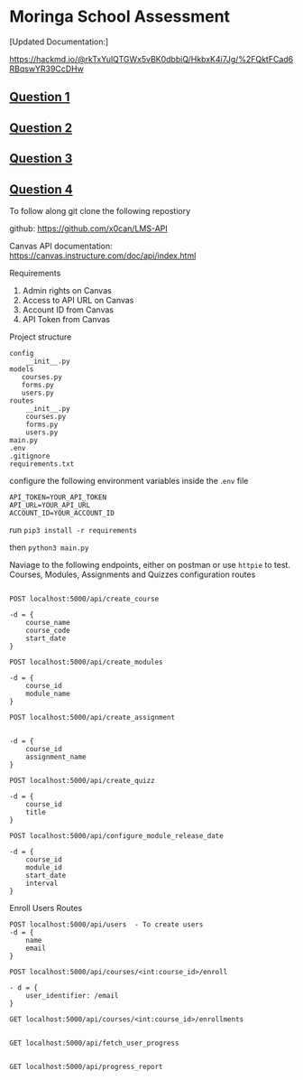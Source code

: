 Moringa School Assessment
==

[Updated Documentation:] 

https://hackmd.io/@rkTxYulQTGWx5vBK0dbbiQ/HkbxK4i7Jg/%2FQktFCad6RBqswYR39CcDHw

 [Question 1](/question1.md)
---

[Question 2](/question2.md)
---

[Question 3](/question3.md)
---

[Question 4](/question4.md)
---


To follow along git clone the following repostiory


github: https://github.com/x0can/LMS-API



Canvas API documentation: https://canvas.instructure.com/doc/api/index.html


Requirements

1. Admin rights on Canvas
2. Access to API URL on Canvas
3. Account ID from Canvas
4. API Token from Canvas

Project structure

```
config
    __init__.py
models
   courses.py
   forms.py
   users.py
routes
    __init__.py
    courses.py
    forms.py
    users.py
main.py
.env
.gitignore
requirements.txt
```


configure the following environment variables inside the .`env` file

```
API_TOKEN=YOUR_API_TOKEN
API_URL=YOUR_API_URL
ACCOUNT_ID=YOUR_ACCOUNT_ID
```

run `pip3 install -r requirements`

then `python3 main.py`

Naviage to the following endpoints, either on postman or use `httpie` to test.
Courses, Modules, Assignments and Quizzes configuration routes

```

POST localhost:5000/api/create_course  

-d = {
    course_name
    course_code
    start_date
}

POST localhost:5000/api/create_modules

-d = {
    course_id
    module_name
}

POST localhost:5000/api/create_assignment


-d = {
    course_id
    assignment_name
}

POST localhost:5000/api/create_quizz

-d = {
    course_id
    title
}

POST localhost:5000/api/configure_module_release_date

-d = {
    course_id
    module_id
    start_date
    interval
}

```

Enroll Users Routes
```
POST localhost:5000/api/users  - To create users
-d = {
    name
    email
}

POST localhost:5000/api/courses/<int:course_id>/enroll

- d = {
    user_identifier: /email
}

GET localhost:5000/api/courses/<int:course_id>/enrollments


GET localhost:5000/api/fetch_user_progress


GET localhost:5000/api/progress_report

```

